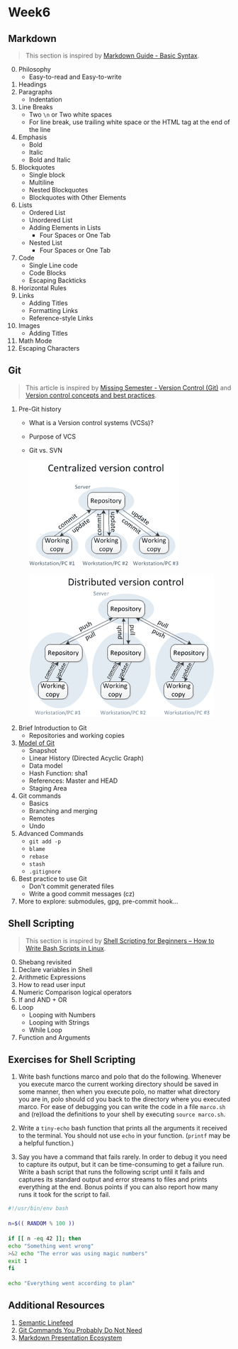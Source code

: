 # Week6

## Markdown

> This section is inspired by [Markdown Guide - Basic Syntax].

[Markdown Guide - Basic Syntax]: https://www.markdownguide.org/basic-syntax "Markdown Guide - Basic Syntax"

0. Philosophy
    - Easy-to-read and Easy-to-write
1. Headings
2. Paragraphs
    - Indentation
3. Line Breaks
    - Two `\n` or Two white spaces
    - For line break, use trailing white space or the HTML tag at the end of the line
4. Emphasis
    - Bold
    - Italic
    - Bold and Italic
5. Blockquotes
    - Single block
    - Multiline
    - Nested Blockquotes
    - Blockquotes with Other Elements
6. Lists
    - Ordered List
    - Unordered List
    - Adding Elements in Lists
        - Four Spaces or One Tab
    - Nested List
        - Four Spaces or One Tab
7. Code
    - Single Line code
    - Code Blocks
    - Escaping Backticks
8. Horizontal Rules
9. Links
    - Adding Titles
    - Formatting Links
    - Reference-style Links
10. Images
    - Adding Titles
11. Math Mode
12. Escaping Characters


## Git

> This article is inspired by [Missing Semester - Version Control (Git)] and [Version control concepts and best practices].

[Missing Semester - Version Control (Git)]: https://missing.csail.mit.edu/2020/version-control/ "Missing Semester - Version Control (Git)"

[Version control concepts and best practices]: https://homes.cs.washington.edu/~mernst/advice/version-control.html "Version control concepts and best practices"

1. Pre-Git history
    - What is a Version control systems (VCSs)?
    - Purpose of VCS
    - Git vs. SVN

        ![](./attachment/image/vcs-1.png)

        ![](./attachment/image/vcs-2.png)
2. Brief Introduction to Git
    - Repositories and working copies
3. [Model of Git](https://missing.csail.mit.edu/2020/version-control/)
    - Snapshot
    - Linear History (Directed Acyclic Graph)
    - Data model
    - Hash Function: sha1
    - References: Master and HEAD
    - Staging Area
4. Git commands
    - Basics
    - Branching and merging
    - Remotes
    - Undo
5. Advanced Commands
    - `git add -p`
    - `blame`
    - `rebase`
    - `stash`
    - `.gitignore`
6. Best practice to use Git
    - Don't commit generated files
    - Write a good commit messages (cz)
7. More to explore: submodules, gpg, pre-commit hook...


## Shell Scripting

> This section is inspired by [Shell Scripting for Beginners – How to Write Bash Scripts in Linux].

[Shell Scripting for Beginners – How to Write Bash Scripts in Linux]: https://www.freecodecamp.org/news/shell-scripting-crash-course-how-to-write-bash-scripts-in-linux "Shell Scripting for Beginners – How to Write Bash Scripts in Linux"

0. Shebang revisited
1. Declare variables in Shell
2. Arithmetic Expressions
3. How to read user input
4. Numeric Comparison logical operators
5. If and AND + OR
6. Loop
    - Looping with Numbers
    - Looping with Strings
    - While Loop
7. Function and Arguments

## Exercises for Shell Scripting

1. Write bash functions marco and polo that do the following. Whenever you execute marco the current working directory should be saved in some manner, then when you execute polo, no matter what directory you are in, polo should cd you back to the directory where you executed marco. For ease of debugging you can write the code in a file `marco.sh` and (re)load the definitions to your shell by executing `source marco.sh`.

2. Write a `tiny-echo` bash function that prints all the arguments it received to the terminal. You should not use `echo` in your function. (`printf` may be a helpful function.)

3. Say you have a command that fails rarely. In order to debug it you need to capture its output, but it can be time-consuming to get a failure run. Write a bash script that runs the following script until it fails and captures its standard output and error streams to files and prints everything at the end. Bonus points if you can also report how many runs it took for the script to fail.

```bash
#!/usr/bin/env bash

n=$(( RANDOM % 100 ))

if [[ n -eq 42 ]]; then
echo "Something went wrong"
>&2 echo "The error was using magic numbers"
exit 1
fi

echo "Everything went according to plan"
```

## Additional Resources

1. [Semantic Linefeed](https://rhodesmill.org/brandon/2012/one-sentence-per-line/)
2. [Git Commands You Probably Do Not Need](https://myme.no/posts/2023-01-22-git-commands-you-do-not-need.html)
3. [Markdown Presentation Ecosystem](https://marp.app/)